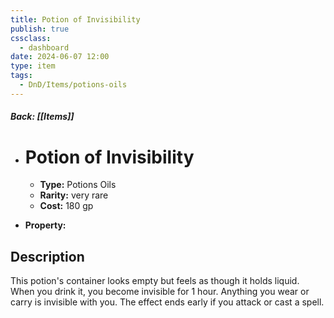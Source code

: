 ```yaml
---
title: Potion of Invisibility
publish: true
cssclass:
  - dashboard
date: 2024-06-07 12:00
type: item
tags:
  - DnD/Items/potions-oils
---
```


##### Back: [[Items]]

- # Potion of Invisibility

    - **Type:** Potions Oils
    - **Rarity:** very rare
    - **Cost:** 180 gp
- **Property:** 



## Description 

This potion's container looks empty but feels as though it holds liquid. When you drink it, you become invisible for 1 hour. Anything you wear or carry is invisible with you. The effect ends early if you attack or cast a spell.
